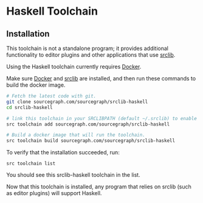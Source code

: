 # Haskell Toolchain
## Installation

This toolchain is not a standalone program; it provides additional functionality
to editor plugins and other applications that use [srclib](https://srclib.org).

Using the Haskell toolchain currently requires [Docker](https://docs.docker.com/installation/#installation).

Make sure [Docker](https://docs.docker.com/installation/#installation) and [srclib](../install.md) are installed, and then run these commands to build the docker image.

```bash
# Fetch the latest code with git.
git clone sourcegraph.com/sourcegraph/srclib-haskell
cd srclib-haskell

# link this toolchain in your SRCLIBPATH (default ~/.srclib) to enable it
src toolchain add sourcegraph.com/sourcegraph/srclib-haskell

# Build a docker image that will run the toolchain.
src toolchain build sourcegraph.com/sourcegraph/srclib-haskell
```

To verify that the installation succeeded, run:

```
src toolchain list
```

You should see this srclib-haskell toolchain in the list.

Now that this toolchain is installed, any program that relies on srclib (such as
editor plugins) will support Haskell.
